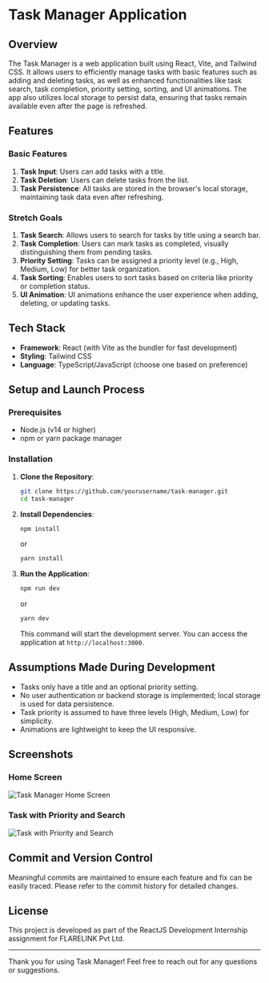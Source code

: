 # Task Manager Application

## Overview

The Task Manager is a web application built using React, Vite, and Tailwind CSS. It allows users to efficiently manage tasks with basic features such as adding and deleting tasks, as well as enhanced functionalities like task search, task completion, priority setting, sorting, and UI animations. The app also utilizes local storage to persist data, ensuring that tasks remain available even after the page is refreshed.

## Features

### Basic Features
1. **Task Input**: Users can add tasks with a title.
2. **Task Deletion**: Users can delete tasks from the list.
3. **Task Persistence**: All tasks are stored in the browser's local storage, maintaining task data even after refreshing.

### Stretch Goals
1. **Task Search**: Allows users to search for tasks by title using a search bar.
2. **Task Completion**: Users can mark tasks as completed, visually distinguishing them from pending tasks.
3. **Priority Setting**: Tasks can be assigned a priority level (e.g., High, Medium, Low) for better task organization.
4. **Task Sorting**: Enables users to sort tasks based on criteria like priority or completion status.
5. **UI Animation**: UI animations enhance the user experience when adding, deleting, or updating tasks.

## Tech Stack

- **Framework**: React (with Vite as the bundler for fast development)
- **Styling**: Tailwind CSS
- **Language**: TypeScript/JavaScript (choose one based on preference)

## Setup and Launch Process

### Prerequisites
- Node.js (v14 or higher)
- npm or yarn package manager

### Installation
1. **Clone the Repository**:
    ```bash
    git clone https://github.com/yourusername/task-manager.git
    cd task-manager
    ```

2. **Install Dependencies**:
    ```bash
    npm install
    ```
    or
    ```bash
    yarn install
    ```

3. **Run the Application**:
    ```bash
    npm run dev
    ```
    or
    ```bash
    yarn dev
    ```
   This command will start the development server. You can access the application at `http://localhost:3000`.

## Assumptions Made During Development
- Tasks only have a title and an optional priority setting.
- No user authentication or backend storage is implemented; local storage is used for data persistence.
- Task priority is assumed to have three levels (High, Medium, Low) for simplicity.
- Animations are lightweight to keep the UI responsive.

## Screenshots

### Home Screen
![Task Manager Home Screen](./screenshots/home_screen.png)

### Task with Priority and Search
![Task with Priority and Search](./screenshots/task_priority_search.png)

## Commit and Version Control

Meaningful commits are maintained to ensure each feature and fix can be easily traced. Please refer to the commit history for detailed changes.

## License

This project is developed as part of the ReactJS Development Internship assignment for FLARELINK Pvt Ltd.

---

Thank you for using Task Manager! Feel free to reach out for any questions or suggestions.
